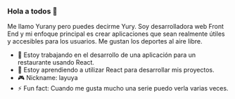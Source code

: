 ### Hola a todos 🌝

Me llamo Yurany pero puedes decirme Yury. Soy desarrolladora web Front End y mi enfoque principal es crear aplicaciones que sean realmente útiles y accesibles para los usuarios. Me gustan los deportes al aire libre.

- 🌮 Estoy trabajando en el desarrollo de una aplicación para un restaurante usando React.
- 👾 Estoy aprendiendo a utilizar React para desarrollar mis proyectos.
- 🎮 Nickname: layuya 
- ⚡ Fun fact: Cuando me gusta mucho una serie puedo verla varias veces.
